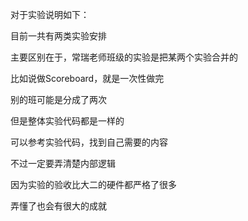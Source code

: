 对于实验说明如下：

目前一共有两类实验安排

主要区别在于，常瑞老师班级的实验是把某两个实验合并的

比如说做Scoreboard，就是一次性做完

别的班可能是分成了两次

但是整体实验代码都是一样的

可以参考实验代码，找到自己需要的内容

不过一定要弄清楚内部逻辑

因为实验的验收比大二的硬件都严格了很多

弄懂了也会有很大的成就
